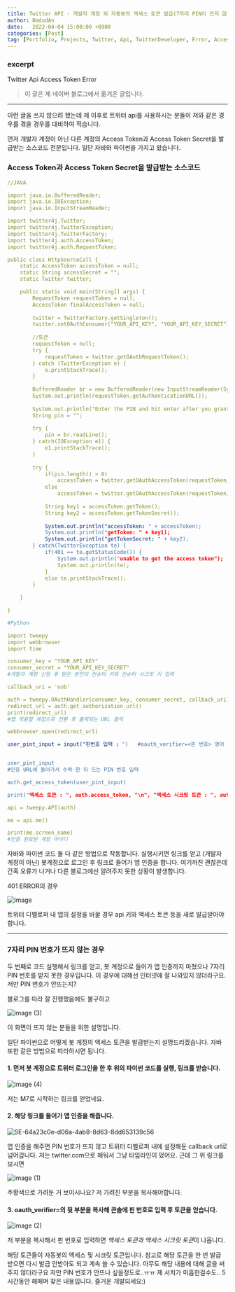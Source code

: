 ```yaml
---
title: Twitter API - 개발자 계정 외 자동봇의 액세스 토큰 발급(7자리 PIN이 뜨지 않는 경우)
author: NadudAn
date:   2022-04-04 15:00:00 +0900
categories: [Post]
tag: [Portfolio, Projects, Twitter, Api, TwitterDeveloper, Error, AccessToken]
---
```


### excerpt

Twitter Api Access Token Error


> 이 글은 제 네이버 블로그에서 옮겨온 글입니다.

<hr>

이런 글을 쓰지 않으려 했는데 제 이후로 트위터 api를 사용하시는 분들이 저와 같은 경우를 겪을 경우를 대비하여 적습니다.

먼저 개발자 계정이 아닌 다른 계정의 Access Token과 Access Token Secret을 발급받는 소스코드 전문입니다. 일단 자바와 파이썬을 가지고 왔습니다.

### Access Token과 Access Token Secret을 발급받는 소스코드

```yaml
//JAVA

import java.io.BufferedReader;
import java.io.IOException;
import java.io.InputStreamReader;

import twitter4j.Twitter;
import twitter4j.TwitterException;
import twitter4j.TwitterFactory;
import twitter4j.auth.AccessToken;
import twitter4j.auth.RequestToken;

public class HttpSourceCall {
	static AccessToken accessToken = null;
	static String accessSecret = "";
	static Twitter twitter;

	public static void main(String[] args) {
		RequestToken requestToken = null;
		AccessToken finalAccessToken = null;
		
		twitter = TwitterFactory.getSingleton();
		twitter.setOAuthConsumer("YOUR_API_KEY", "YOUR_API_KEY_SECRET");
		
		//토큰
		requestToken = null;
		try {
			requestToken = twitter.getOAuthRequestToken();
		} catch (TwitterException e) {
			e.printStackTrace();
		}
		
		BufferedReader br = new BufferedReader(new InputStreamReader(System.in));
		System.out.println(requestToken.getAuthenticationURL());
		
		System.out.println("Enter the PIN and hit enter after you granted access");
		String pin = "";
		
		try {
			pin = br.readLine();
		} catch(IOException e1) {
			e1.printStackTrace();
		}
		
		try {
			if(pin.length() > 0) 
				accessToken = twitter.getOAuthAccessToken(requestToken, pin);
			else
				accessToken = twitter.getOAuthAccessToken(requestToken);
			
			String key1 = accessToken.getToken();
			String key2 = accessToken.getTokenSecret();
			
			System.out.println("accessToken: " + accessToken);
			System.out.println("getToken: " + key1);
			System.out.println("getTokenSecret: " + key2);
		} catch(TwitterException te) {
			if(401 == te.getStatusCode()) {
				System.out.println("unable to get the access token");
				System.out.println(te);
			}
			else te.printStackTrace();
		}
		
	}

}
```

```yaml
#Python

import tweepy
import webbrowser
import time

consumer_key = "YOUR_API_KEY"
consumer_secret = "YOUR_API_KEY_SECRET"
#개발자 계정 신청 후 받은 본인의 컨슈머 키와 컨슈머 시크릿 키 입력

callback_uri = 'oob'

auth = tweepy.OAuthHandler(consumer_key, consumer_secret, callback_uri)
redirect_url = auth.get_authorization_url()
print(redirect_url)
#앱 적용할 계정으로 전환 후 출력되는 URL 클릭

webbrowser.open(redirect_url)

user_pint_input = input("핀번호 입력 : ")   #oauth_verifier=<핀 번호> 영어 섞여잇어도 ㄱㅊ은듯?


user_pint_input
#인증 URL에 들어가서 수락 한 뒤 뜨는 PIN 번호 입력

auth.get_access_token(user_pint_input)

print("액세스 토큰 : ", auth.access_token, "\n", "액세스 시크릿 토큰 : ", auth.access_token_secret)

api = tweepy.API(auth)

me = api.me()

print(me.screen_name)
#인증 완료된 계정 아이디
```

자바와 파이썬 코드 둘 다 같은 방법으로 작동합니다.
실행시키면 링크를 얻고 (개발자 계정이 아닌) 봇계정으로 로그인 후 링크로 들어가 앱 인증을 합니다.
여기까진 괜찮은데 간혹 오류가 나거나 다른 블로그에선 알려주지 못한 상황이 발생합니다.

401 ERROR의 경우 

![image](https://user-images.githubusercontent.com/84761609/169577477-31579d4c-a3bd-482d-bc57-94475788be99.png)

트위터 디벨로퍼 내 앱의 설정을 바꿀 경우 api 키와 액세스 토큰 등을 새로 발급받아야 합니다. 

<hr>

### 7자리 PIN 번호가 뜨지 않는 경우

두 번째로 코드 실행해서 링크를 얻고, 봇 계정으로 들어가 앱 인증까지 마쳤으나 7자리 PIN 번호를 받지 못한 경우입니다.
이 경우에 대해선 인터넷에 잘 나와있지 않더라구요. 저만 PIN 번호가 안뜨는지?

블로그를 따라 잘 진행했음에도 불구하고

![image (3)](https://user-images.githubusercontent.com/84761609/169577923-685d2f6f-e5e9-4a2d-9c0c-348d2b5da025.png)

이 화면이 뜨지 않는 분들을 위한 설명입니다.

일단 파이썬으로 어떻게 봇 계정의 액세스 토큰을 발급받는지 설명드리겠습니다. 자바 또한 같은 방법으로 따라하시면 됩니다.


#### 1. 먼저 봇 계정으로 트위터 로그인을 한 후 위의 파이썬 코드를 실행, 링크를 받습니다.

![image (4)](https://user-images.githubusercontent.com/84761609/169578157-a548e8eb-91ab-4a97-a22a-04adfe9ac764.png)

저는 M7로 시작하는 링크를 얻었네요.

#### 2. 해당 링크를 들어가 앱 인증을 해줍니다.

![SE-64a23c0e-d06a-4ab8-8d63-8dd653139c56](https://user-images.githubusercontent.com/84761609/169577505-9493044a-aa47-4954-bc44-a5542966e907.png)

앱 인증을 해주면 PIN 번호가 뜨지 않고 트위터 디벨로퍼 내에 설정해둔 callback url로 넘어갑니다. 
저는 twitter.com으로 해둬서 그냥 타임라인이 떴어요.
근데 그 위 링크를 보시면

![image (1)](https://user-images.githubusercontent.com/84761609/169577549-7cc5fac8-20f0-4a5c-9f45-1a56c85b2da4.png)

주황색으로 가려둔 거 보이시나요? 저 가려진 부분을 복사해야합니다.

#### 3. oauth_verifier=의 뒷 부분을 복사해 콘솔에 핀 번호로 입력 후 토큰을 얻습니다.

![image (2)](https://user-images.githubusercontent.com/84761609/169577518-7f570124-c2ef-438a-8131-009d1fec79ff.png)


저 부분을 복사해서 핀 번호로 입력하면 *액세스 토큰과 액세스 시크릿 토큰*이 나옵니다.

해당 토큰들이 자동봇의 액세스 및 시크릿 토큰입니다.
참고로 해당 토큰을 한 번 발급 받으면 다시 발급 안받아도 되고 계속 쓸 수 있습니다.
아무도 해당 내용에 대해 글을 써주지 않더라구요 저만 PIN 번호가 안뜨나 싶을정도로..ㅠㅠ
제 서치가 미흡한걸수도.. 5시간동안 해매며 찾은 내용입니다. 즐거운 개발되세요:)
